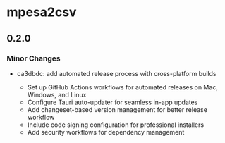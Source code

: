 # mpesa2csv

## 0.2.0

### Minor Changes

- ca3dbdc: add automated release process with cross-platform builds

  - Set up GitHub Actions workflows for automated releases on Mac, Windows, and Linux
  - Configure Tauri auto-updater for seamless in-app updates
  - Add changeset-based version management for better release workflow
  - Include code signing configuration for professional installers
  - Add security workflows for dependency management
